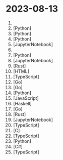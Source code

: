 # 2023-08-13

1. [](https://github.comundefined "Generative Agents: Interactive Simulacra of Human Behavior") 
2. [](https://github.comundefined "") [Python]
3. [](https://github.comundefined "ALL IN ONE Hacking Tool For Hackers") [Python]
4. [](https://github.comundefined "Text-to-Audio/Music Generation") [Python]
5. [](https://github.comundefined "Sample code and notebooks for Generative AI on Google Cloud") [JupyterNotebook]
6. [](https://github.comundefined "面向网络安全从业者的知识文库🍃") 
7. [](https://github.comundefined "A youtube-dl fork with additional features and fixes") [Python]
8. [](https://github.comundefined "") [JupyterNotebook]
9. [](https://github.comundefined "Minimalist ML framework for Rust") [Rust]
10. [](https://github.comundefined "A decentralized, Ethereum-equivalent ZK-Rollup. 🥁") [HTML]
11. [](https://github.comundefined "♾ Infisical is an open-source, end-to-end encrypted platform for secret management: sync secrets across your team/infrastructure and prevent secret leaks.") [TypeScript]
12. [](https://github.comundefined "Official Go Implementation of the Quai Network") [Go]
13. [](https://github.comundefined "IM即时通讯") [Go]
14. [](https://github.comundefined "Train transformer language models with reinforcement learning.") [Python]
15. [](https://github.comundefined "Cloud Security Posture Management (CSPM)") [JavaScript]
16. [](https://github.comundefined "A Direct-to-Driver open mobility platform powering the next-generation of mobility applications in India.") [Haskell]
17. [](https://github.comundefined "OpenAI 接口管理 & 分发系统，支持 Azure、Anthropic Claude、Google PaLM 2、智谱 ChatGLM、百度文心一言、讯飞星火认知以及阿里通义千问，可用于二次分发管理 key，仅单可执行文件，已打包好 Docker 镜像，一键部署，开箱即用. OpenAI key management & redistribution system, using a single API for all LLMs, and features an English UI.") [Go]
18. [](https://github.comundefined "Multiplayer at the speed of light") [Rust]
19. [](https://github.comundefined "SMP 2023 ChatGLM金融大模型挑战赛 60 分baseline思路介绍") [JupyterNotebook]
20. [](https://github.comundefined "Drag & drop UI to build your customized LLM flow") [TypeScript]
21. [](https://github.comundefined "Simple Unit Testing for C") [C]
22. [](https://github.comundefined "There can be more than Notion and Miro. AFFiNE is a next-gen knowledge base that brings planning, sorting and creating all together. Privacy first, open-source, customizable and ready to use.") [TypeScript]
23. [](https://github.comundefined "Enable everyone to develop, optimize and deploy AI models natively on everyone's devices.") [Python]
24. [](https://github.comundefined "Microsoft Authentication Library (MSAL) for .NET") [C#]
25. [](https://github.comundefined "Radix Themes is an open-source component library optimized for fast development, easy maintenance, and accessibility. Maintained by @workos.") [TypeScript]
